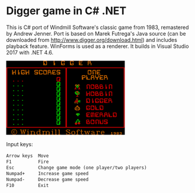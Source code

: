 # Digger game in C# .NET

This is C# port of Windmill Software's classic game from 1983, remastered by Andrew Jenner. Port is based on Marek Futrega's Java source (can be downloaded from <http://www.digger.org/download.html>) and includes playback feature. WinForms is used as a renderer. It builds in Visual Studio 2017 with .NET 4.6.

<img src="https://github.com/lordstanius/WinDig/blob/master/digger.png" width="320"></a>

Input keys:
```
Arrow keys  Move 
F1          Fire
Esc         Change game mode (one player/two players)
Numpad+     Increase game speed
Numpad-     Decrease game speed
F10         Exit
